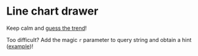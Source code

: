 # Line chart drawer

Keep calm and [guess the trend](http://dev.dataninja.it/line-chart-drawer/build/)!

Too difficult? Add the magic `r` parameter to query string and obtain a hint ([example](http://dev.dataninja.it/line-chart-drawer/build/?r=0.66))!
